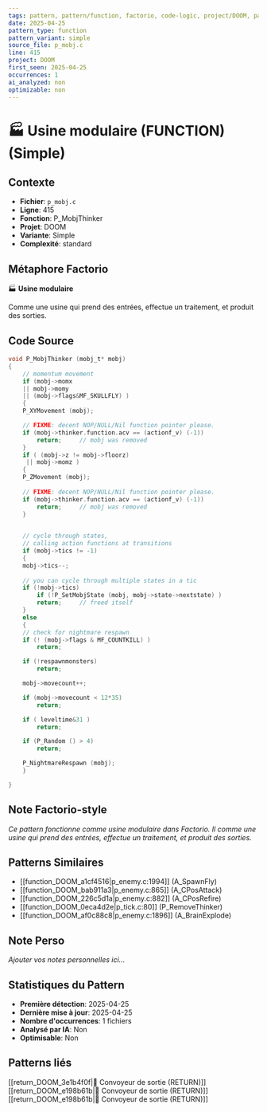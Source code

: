 ```yaml
---
tags: pattern, pattern/function, factorio, code-logic, project/DOOM, pattern/variant/simple
date: 2025-04-25
pattern_type: function
pattern_variant: simple
source_file: p_mobj.c
line: 415
project: DOOM
first_seen: 2025-04-25
occurrences: 1
ai_analyzed: non
optimizable: non
---
```


# 🏭 Usine modulaire (FUNCTION) (Simple)

## Contexte
- **Fichier**: `p_mobj.c`
- **Ligne**: 415
- **Fonction**: P_MobjThinker
- **Projet**: DOOM
- **Variante**: Simple
- **Complexité**: standard

## Métaphore Factorio
🏭 **Usine modulaire**

Comme une usine qui prend des entrées, effectue un traitement, et produit des sorties.

## Code Source
```c
void P_MobjThinker (mobj_t* mobj)
{
    // momentum movement
    if (mobj->momx
	|| mobj->momy
	|| (mobj->flags&MF_SKULLFLY) )
    {
	P_XYMovement (mobj);

	// FIXME: decent NOP/NULL/Nil function pointer please.
	if (mobj->thinker.function.acv == (actionf_v) (-1))
	    return;		// mobj was removed
    }
    if ( (mobj->z != mobj->floorz)
	 || mobj->momz )
    {
	P_ZMovement (mobj);
	
	// FIXME: decent NOP/NULL/Nil function pointer please.
	if (mobj->thinker.function.acv == (actionf_v) (-1))
	    return;		// mobj was removed
    }

    
    // cycle through states,
    // calling action functions at transitions
    if (mobj->tics != -1)
    {
	mobj->tics--;
		
	// you can cycle through multiple states in a tic
	if (!mobj->tics)
	    if (!P_SetMobjState (mobj, mobj->state->nextstate) )
		return;		// freed itself
    }
    else
    {
	// check for nightmare respawn
	if (! (mobj->flags & MF_COUNTKILL) )
	    return;

	if (!respawnmonsters)
	    return;

	mobj->movecount++;

	if (mobj->movecount < 12*35)
	    return;

	if ( leveltime&31 )
	    return;

	if (P_Random () > 4)
	    return;

	P_NightmareRespawn (mobj);
    }

}
```

## Note Factorio-style
*Ce pattern fonctionne comme usine modulaire dans Factorio. Il comme une usine qui prend des entrées, effectue un traitement, et produit des sorties.*

## Patterns Similaires
- [[function_DOOM_a1cf4516|p_enemy.c:1994]] (A_SpawnFly)
- [[function_DOOM_bab911a3|p_enemy.c:865]] (A_CPosAttack)
- [[function_DOOM_226c5d1a|p_enemy.c:882]] (A_CPosRefire)
- [[function_DOOM_0eca4d2e|p_tick.c:80]] (P_RemoveThinker)
- [[function_DOOM_af0c88c8|p_enemy.c:1896]] (A_BrainExplode)

## Note Perso
*Ajouter vos notes personnelles ici...*

## Statistiques du Pattern
- **Première détection**: 2025-04-25
- **Dernière mise à jour**: 2025-04-25
- **Nombre d'occurrences**: 1 fichiers
- **Analysé par IA**: Non
- **Optimisable**: Non

## Patterns liés
[[return_DOOM_3e1b4f0f|🚚 Convoyeur de sortie (RETURN)]]
[[return_DOOM_e198b61b|🚚 Convoyeur de sortie (RETURN)]]
[[return_DOOM_e198b61b|🚚 Convoyeur de sortie (RETURN)]]
